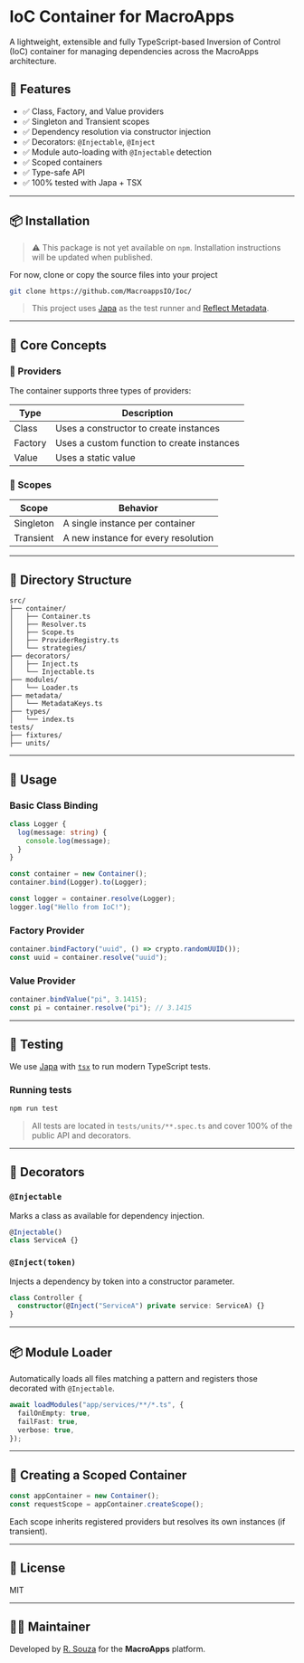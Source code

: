 # IoC Container for MacroApps

A lightweight, extensible and fully TypeScript-based Inversion of Control (IoC) container for managing dependencies across the MacroApps architecture.

## 🚀 Features

- ✅ Class, Factory, and Value providers
- ✅ Singleton and Transient scopes
- ✅ Dependency resolution via constructor injection
- ✅ Decorators: `@Injectable`, `@Inject`
- ✅ Module auto-loading with `@Injectable` detection
- ✅ Scoped containers
- ✅ Type-safe API
- ✅ 100% tested with Japa + TSX

---

## 📦 Installation

> ⚠️ This package is not yet available on `npm`. Installation instructions will be updated when published.

For now, clone or copy the source files into your project

```bash
git clone https://github.com/MacroappsIO/Ioc/
```

> This project uses [Japa](https://japa.dev/) as the test runner and [Reflect Metadata](https://rbuckton.github.io/reflect-metadata/).

---

## 🧠 Core Concepts

### 📌 Providers

The container supports three types of providers:

| Type    | Description                                |
| ------- | ------------------------------------------ |
| Class   | Uses a constructor to create instances     |
| Factory | Uses a custom function to create instances |
| Value   | Uses a static value                        |

### 🔄 Scopes

| Scope     | Behavior                            |
| --------- | ----------------------------------- |
| Singleton | A single instance per container     |
| Transient | A new instance for every resolution |

---

## 📁 Directory Structure

```
src/
├── container/
│   ├── Container.ts
│   ├── Resolver.ts
│   ├── Scope.ts
│   ├── ProviderRegistry.ts
│   └── strategies/
├── decorators/
│   ├── Inject.ts
│   └── Injectable.ts
├── modules/
│   └── Loader.ts
├── metadata/
│   └── MetadataKeys.ts
├── types/
│   └── index.ts
tests/
├── fixtures/
├── units/
```

---

## 🧩 Usage

### Basic Class Binding

```ts
class Logger {
  log(message: string) {
    console.log(message);
  }
}

const container = new Container();
container.bind(Logger).to(Logger);

const logger = container.resolve(Logger);
logger.log("Hello from IoC!");
```

### Factory Provider

```ts
container.bindFactory("uuid", () => crypto.randomUUID());
const uuid = container.resolve("uuid");
```

### Value Provider

```ts
container.bindValue("pi", 3.1415);
const pi = container.resolve("pi"); // 3.1415
```

---

## 🧪 Testing

We use [Japa](https://japa.dev/) with [`tsx`](https://github.com/esbuild-kit/tsx) to run modern TypeScript tests.

### Running tests

```bash
npm run test
```

> All tests are located in `tests/units/**.spec.ts` and cover 100% of the public API and decorators.

---

## 🧬 Decorators

### `@Injectable`

Marks a class as available for dependency injection.

```ts
@Injectable()
class ServiceA {}
```

### `@Inject(token)`

Injects a dependency by token into a constructor parameter.

```ts
class Controller {
  constructor(@Inject("ServiceA") private service: ServiceA) {}
}
```

---

## 📦 Module Loader

Automatically loads all files matching a pattern and registers those decorated with `@Injectable`.

```ts
await loadModules("app/services/**/*.ts", {
  failOnEmpty: true,
  failFast: true,
  verbose: true,
});
```

---

## 🔧 Creating a Scoped Container

```ts
const appContainer = new Container();
const requestScope = appContainer.createScope();
```

Each scope inherits registered providers but resolves its own instances (if transient).

---

## 📄 License

MIT

---

## 👨‍💻 Maintainer

Developed by [R. Souza](mailto:rsouza@example.com) for the **MacroApps** platform.
